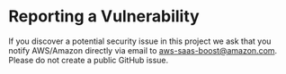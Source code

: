 # Reporting a Vulnerability

If you discover a potential security issue in this project we ask that you notify AWS/Amazon directly via email to aws-saas-boost@amazon.com. Please do not create a public GitHub issue.
